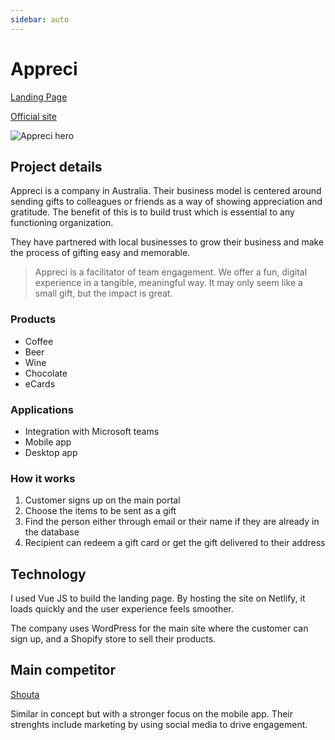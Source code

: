 ```yaml
---
sidebar: auto
---
```


# Appreci
[Landing Page](https://appreci.netlify.app)

[Official site](https://appreci.io)

![Appreci hero](/images/work/appreci/appreci-hero.png)

## Project details
Appreci is a company in Australia. Their business model is centered around sending gifts to colleagues or friends as a way of showing appreciation and gratitude.  The benefit of this is to build trust which is essential to any functioning organization.  

They have partnered with local businesses to grow their business and make the process of gifting easy and memorable.

>Appreci is a facilitator of team engagement. We offer a fun, digital experience in a tangible, meaningful way. It may only seem like a small gift, but the impact is great.

### Products

- Coffee
- Beer
- Wine
- Chocolate
- eCards

### Applications

- Integration with Microsoft teams
- Mobile app
- Desktop app

### How it works

1. Customer signs up on the main portal
2. Choose the items to be sent as a gift
3. Find the person either through email or their name if they are already in the database
4. Recipient can redeem a gift card or get the gift delivered to their address


## Technology
I used Vue JS to build the landing page. By hosting the site on Netlify, it loads quickly and the user experience feels smoother.  

The company uses WordPress for the main site where the customer can sign up, and a Shopify store to sell their products.

## Main competitor

[Shouta](https://www.shouta.co/)

Similar in concept but with a stronger focus on the mobile app.  Their strenghts include marketing by using social media to drive engagement. 